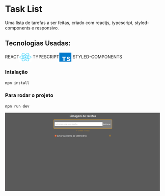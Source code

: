 # Task List
Uma lista de tarefas a ser feitas, criado com reactjs, typescript, styled-components e responsivo.

## Tecnologias Usadas:

  REACT<img align="center" alt="Paulo-REACT" height="30" width="40" src="https://raw.githubusercontent.com/devicons/devicon/master/icons/react/react-original.svg" alt="Paulo-REACT" />
  TYPESCRIPT<img align="center" alt="Paulo-TYPESCRIPT" height="30" width="40" src="https://raw.githubusercontent.com/devicons/devicon/master/icons/typescript/typescript-original.svg" alt="Paulo-TYPESCRIPT" />
  STYLED-COMPONENTS

### Intalação
`npm install`

### Para rodar o projeto
`npm run dev`

<img src="https://github.com/paulogilvan/task-listb/blob/master/src/assets/layout.png?raw=true" />


